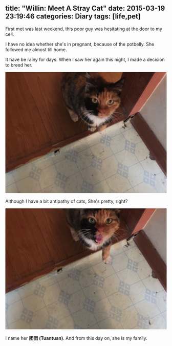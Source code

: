 title: "Willin: Meet A Stray Cat"
date: 2015-03-19 23:19:46
categories: Diary
tags: [life,pet]
---

First met was last weekend, this poor guy was hesitating at the door to my cell.

I have no idea whether she's in pregnant, because of the potbelly. She followed me almost till home.

It have be rainy for days. When I saw her again this night, I made a decision to breed her.

![pussy cat](/images/2015/cat.png)

Although I have a bit antipathy of cats, She's pretty, right?

![pussy cat](/images/2015/cat2.png)

I name her **团团 (Tuantuan)**. And from this day on, she is my family.
